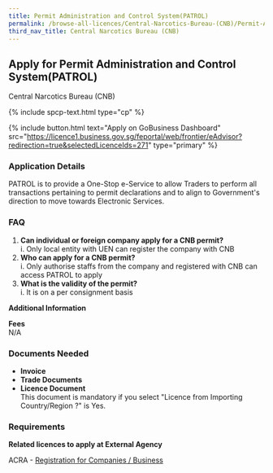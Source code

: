 ```yaml
---
title: Permit Administration and Control System(PATROL)
permalink: /browse-all-licences/Central-Narcotics-Bureau-(CNB)/Permit-Administration-and-Control-System(PATROL)
third_nav_title: Central Narcotics Bureau (CNB)
---
```


## Apply for Permit Administration and Control System(PATROL)

Central Narcotics Bureau (CNB)

{% include spcp-text.html type="cp" %}

{% include button.html text="Apply on GoBusiness Dashboard" src="https://licence1.business.gov.sg/feportal/web/frontier/eAdvisor?redirection=true&selectedLicenceIds=271" type="primary" %}

### Application Details

<p>PATROL is to provide a One-Stop e-Service to allow Traders to perform all transactions pertaining to permit declarations and to align to Government's direction to move towards Electronic Services.</p>
<h3>FAQ</h3>
<ol>
<li><strong>Can individual or foreign company apply for a CNB permit?</strong><br />i. Only local entity with UEN can register the company with CNB</li>
<li><strong>Who can apply for a CNB permit?</strong><br />i. Only authorise staffs from the company and registered with CNB can access PATROL to apply</li>
<li><strong>What is the validity of the permit?</strong><br />i. It is on a per consignment basis</li>
</ol>


**Additional Information**

<p><strong>Fees</strong><br />N/A</p>

### Documents Needed

<ul>
<li><strong>Invoice</strong></li>
<li><strong>Trade Documents</strong></li>
<li><strong>Licence Document</strong> <br />This document is mandatory if you select "Licence from Importing Country/Region ?" is Yes.</li>
</ul>

### Requirements

<p><strong>Related licences to apply at External Agency</strong></p>
<p>ACRA - <a href="https://www.acra.gov.sg/Home/" target="_blank" rel="noopener">Registration for Companies / Business</a></p>

